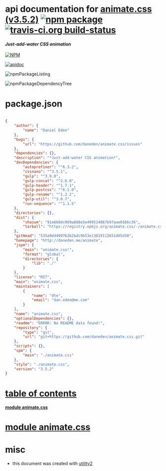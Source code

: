 # api documentation for  [animate.css (v3.5.2)](http://daneden.me/animate)  [![npm package](https://img.shields.io/npm/v/npmdoc-animate.css.svg?style=flat-square)](https://www.npmjs.org/package/npmdoc-animate.css) [![travis-ci.org build-status](https://api.travis-ci.org/npmdoc/node-npmdoc-animate.css.svg)](https://travis-ci.org/npmdoc/node-npmdoc-animate.css)
#### *Just-add-water CSS animation*

[![NPM](https://nodei.co/npm/animate.css.png?downloads=true)](https://www.npmjs.com/package/animate.css)

[![apidoc](https://npmdoc.github.io/node-npmdoc-animate.css/build/screenCapture.buildNpmdoc.browser._2Fhome_2Ftravis_2Fbuild_2Fnpmdoc_2Fnode-npmdoc-animate.css_2Ftmp_2Fbuild_2Fapidoc.html.png)](https://npmdoc.github.io/node-npmdoc-animate.css/build/apidoc.html)

![npmPackageListing](https://npmdoc.github.io/node-npmdoc-animate.css/build/screenCapture.npmPackageListing.svg)

![npmPackageDependencyTree](https://npmdoc.github.io/node-npmdoc-animate.css/build/screenCapture.npmPackageDependencyTree.svg)



# package.json

```json

{
    "author": {
        "name": "Daniel Eden"
    },
    "bugs": {
        "url": "https://github.com/daneden/animate.css/issues"
    },
    "dependencies": {},
    "description": "*Just-add-water CSS animation*",
    "devDependencies": {
        "autoprefixer": "^6.3.2",
        "cssnano": "^3.5.1",
        "gulp": "^3.9.0",
        "gulp-concat": "^2.6.0",
        "gulp-header": "^1.7.1",
        "gulp-postcss": "^6.1.0",
        "gulp-rename": "^1.2.2",
        "gulp-util": "^3.0.7",
        "run-sequence": "^1.1.5"
    },
    "directories": {},
    "dist": {
        "shasum": "91e668dc069a808e5e499514867b97aae0166c36",
        "tarball": "https://registry.npmjs.org/animate.css/-/animate.css-3.5.2.tgz"
    },
    "gitHead": "535a9dd499763b2bdc9b53e13019112651d05d30",
    "homepage": "http://daneden.me/animate",
    "jspm": {
        "main": "animate.css!",
        "format": "global",
        "directories": {
            "lib": "./"
        }
    },
    "license": "MIT",
    "main": "animate.css",
    "maintainers": [
        {
            "name": "dte",
            "email": "dan.eden@me.com"
        }
    ],
    "name": "animate.css",
    "optionalDependencies": {},
    "readme": "ERROR: No README data found!",
    "repository": {
        "type": "git",
        "url": "git+https://github.com/daneden/animate.css.git"
    },
    "scripts": {},
    "spm": {
        "main": "./animate.css"
    },
    "style": "./animate.css",
    "version": "3.5.2"
}
```



# <a name="apidoc.tableOfContents"></a>[table of contents](#apidoc.tableOfContents)

#### [module animate.css](#apidoc.module.animate.css)



# <a name="apidoc.module.animate.css"></a>[module animate.css](#apidoc.module.animate.css)



# misc
- this document was created with [utility2](https://github.com/kaizhu256/node-utility2)
